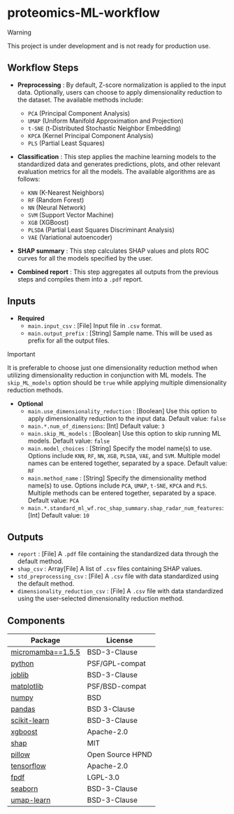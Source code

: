 # proteomics-ML-workflow

> [!WARNING]
> This project is under development and is not ready for production use.

## Workflow Steps

- **Preprocessing** : By default, Z-score normalization is applied to the input data. Optionally, users can choose to apply dimensionality reduction to the dataset. The available methods include:
  - `PCA` (Principal Component Analysis)
  - `UMAP` (Uniform Manifold Approximation and Projection)
  - `t-SNE` (t-Distributed Stochastic Neighbor Embedding)
  - `KPCA` (Kernel Principal Component Analysis)
  - `PLS` (Partial Least Squares)

- **Classification** : This step applies the machine learning models to the standardized data and generates predictions, plots, and other relevant evaluation metrics for all the models. The available algorithms are as follows:
  - `KNN` (K-Nearest Neighbors)
  - `RF` (Random Forest)
  - `NN` (Neural Network)
  - `SVM` (Support Vector Machine)
  - `XGB` (XGBoost)
  - `PLSDA` (Partial Least Squares Discriminant Analysis)
  - `VAE` (Variational autoencoder)

- **SHAP summary** : This step calculates SHAP values and plots ROC curves for all the models specified by the user.

- **Combined report** : This step aggregates all outputs from the previous steps and compiles them into a `.pdf` report.

## Inputs

- **Required**
  - `main.input_csv` : [File] Input file in `.csv` format.
  - `main.output_prefix` : [String] Sample name. This will be used as prefix for all the output files.

> [!IMPORTANT]
> It is preferable to choose just one dimensionality reduction method when utilizing dimensionality reduction in conjunction with ML models. The `skip_ML_models` option should be `true` while applying multiple dimensionality reduction methods.

- **Optional**
  - `main.use_dimensionality_reduction` : [Boolean] Use this option to apply dimensionality reduction to the input data. Default value: `false`
  - `main.*.num_of_dimensions`: [Int] Default value: `3`
  - `main.skip_ML_models` : [Boolean] Use this option to skip running ML models. Default value: `false`
  - `main.model_choices` : [String] Specify the model name(s) to use. Options include `KNN`, `RF`, `NN`, `XGB`, `PLSDA`, `VAE`, and `SVM`. Multiple model names can be entered together, separated by a space. Default value: `RF`
  - `main.method_name` : [String] Specify the dimensionality method name(s) to use. Options include `PCA`, `UMAP`, `t-SNE`, `KPCA` and `PLS`. Multiple methods can be entered together, separated by a space. Default value: `PCA`
  - `main.*.standard_ml_wf.roc_shap_summary.shap_radar_num_features`: [Int] Default value: `10`

## Outputs

- `report` : [File] A `.pdf` file containing the standardized data through the default method.
- `shap_csv` : Array[File] A list of `.csv` files containing SHAP values.
- `std_preprocessing_csv` : [File] A `.csv` file with data standardized using the default method.
- `dimensionality_reduction_csv` : [File] A `.csv` file with data standardized using the user-selected dimensionality reduction method.

## Components

| Package | License |
|---------|---------|
| [micromamba==1.5.5](www.github.com/mamba-org/mamba#micromamba) | BSD-3-Clause |
| [python](www.python.org/) | PSF/GPL-compat |
| [joblib](www.github.com/joblib/joblib) | BSD-3-Clause |
| [matplotlib](www.matplotlib.org) | PSF/BSD-compat |
| [numpy](www.numpy.org/) | BSD |
| [pandas](www.pandas.pydata.org/) | BSD 3-Clause |
| [scikit-learn](www.scikit-learn.org) | BSD-3-Clause |
| [xgboost](https://github.com/dmlc/xgboost) |  Apache-2.0 |
| [shap](https://github.com/shap/shap) |  MIT |
| [pillow](https://github.com/python-pillow/Pillow) |  Open Source HPND |
| [tensorflow](https://github.com/tensorflow/tensorflow) |  Apache-2.0 |
| [fpdf](https://github.com/reingart/pyfpdf) |  LGPL-3.0 |
| [seaborn](https://github.com/mwaskom/seaborn) |  BSD-3-Clause |
| [umap-learn](https://github.com/lmcinnes/umap) |  BSD-3-Clause |
